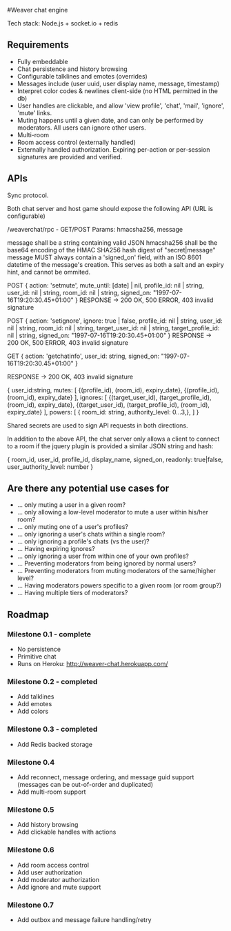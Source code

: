 #Weaver chat engine

Tech stack: Node.js + socket.io + redis

## Requirements

* Fully embeddable
* Chat persistence and history browsing
* Configurable talklines and emotes (overrides)
* Messages include (user uuid, user display name, message, timestamp)
* Interpret color codes & newlines client-side (no HTML permitted in the db)  
* User handles are clickable, and allow 'view profile', 'chat', 'mail', 'ignore', 'mute' links.
* Muting happens until a given date, and can only be performed by moderators. All users can ignore other users.
* Multi-room
* Room access control (externally handled)
* Externally handled authorization. Expiring per-action or per-session signatures are provided and verified. 

## APIs

Sync protocol. 

Both chat server and host game should expose the following API (URL is configurable)

/weaverchat/rpc - GET/POST
Params: hmacsha256, message

message shall be a string containing valid JSON
hmacsha256 shall be the base64 encoding of the HMAC SHA256 hash digest of "secret|message"
message MUST always contain a 'signed_on' field, with an ISO 8601 datetime of the message's creation. This serves as both a salt and an expiry hint, and cannot be ommited.

POST
{
	action: 'setmute',
	mute_until: [date] | nil,
	profile_id: nil | string,
	user_id:  nil | string,
	room_id: nil | string,
	signed_on: "1997-07-16T19:20:30.45+01:00"
}
RESPONSE -> 200 OK, 500 ERROR, 403 invalid signature

POST
{
	action: 'setignore',
	ignore: true | false,
	profile_id: nil | string,
	user_id:  nil | string,
	room_id: nil | string,
	target_user_id: nil | string,
	target_profile_id: nil | string,
	signed_on: "1997-07-16T19:20:30.45+01:00"
}
RESPONSE -> 200 OK, 500 ERROR, 403 invalid signature

GET
{
	action: 'getchatinfo',
	user_id: string,
	signed_on: "1997-07-16T19:20:30.45+01:00"
}

RESPONSE -> 200 OK, 403 invalid signature

{
user_id:string,
mutes: 
[ 
{(profile_id), (room_id), expiry_date},
{(profile_id), (room_id), expiry_date}
],
ignores:
[
{(target_user_id), (target_profile_id), (room_id), expiry_date},
{(target_user_id), (target_profile_id), (room_id), expiry_date}
],
powers: 
[
{ room_id: string, authority_level: 0...3,},
]
}

Shared secrets are used to sign API requests in both directions.

In addition to the above API, the chat server only allows a client to connect to a room if the jquery plugin is provided a similar JSON string and hash:

{
room_id,
user_id,
profile_id,
display_name,
signed_on,
readonly: true|false,
user_authority_level: number
}


## Are there any potential use cases for

* ...  only muting a user in a given room?
* ...  only allowing a low-level moderator to mute a user within his/her room?
* ...  only muting one of a user's profiles?
* ...  only ignoring a user's chats within a single room?
* ...  only ignoring a profile's chats (vs the user)?
* ...  Having expiring ignores?
* ...  only ignoring a user from within one of your own profiles?
* ...  Preventing moderators from being ignored by normal users?
* ...  Preventing moderators from muting moderators of the same/higher level?
* ...  Having moderators powers specific to a given room (or room group?)
* ...  Having multiple tiers of moderators? 


## Roadmap

### Milestone 0.1 - complete

* No persistence
* Primitive chat
* Runs on Heroku: http://weaver-chat.herokuapp.com/

### Milestone 0.2 - completed

* Add talklines
* Add emotes
* Add colors

### Milestone 0.3 - completed

* Add Redis backed storage 

### Milestone 0.4

* Add reconnect, message ordering, and message guid support (messages can be out-of-order and duplicated)
* Add multi-room support

### Milestone 0.5

* Add history browsing
* Add clickable handles with actions

### Milestone 0.6

* Add room access control
* Add user authorization
* Add moderator authorization
* Add ignore and mute support

### Milestone 0.7

* Add outbox and message failure handling/retry

